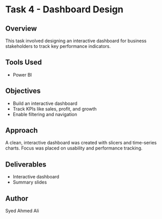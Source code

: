 # Task 4 - Dashboard Design

## Overview

This task involved designing an interactive dashboard for business stakeholders to track key performance indicators.

## Tools Used

- Power BI

## Objectives

- Build an interactive dashboard
- Track KPIs like sales, profit, and growth
- Enable filtering and navigation

## Approach

A clean, interactive dashboard was created with slicers and time-series charts. Focus was placed on usability and performance tracking.

## Deliverables

- Interactive dashboard
- Summary slides

## Author

Syed Ahmed Ali
